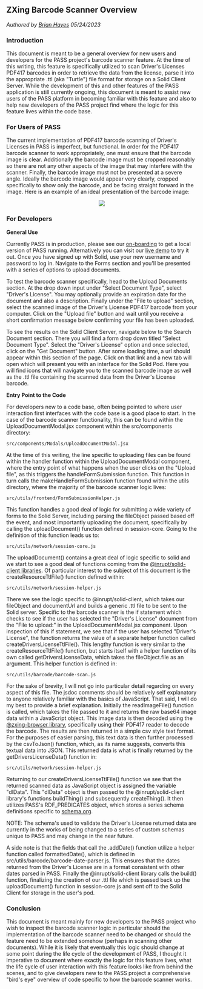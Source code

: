 ## ZXing Barcode Scanner Overview

_Authored by [Brian Hayes](https://github.com/tomit4) 05/24/2023_

### Introduction

This document is meant to be a general overview for new users and developers for the PASS project's barcode scanner feature. At the time of this writing, this feature is specifically utilized to scan Driver's Licenses PDF417 barcodes in order to retrieve the data from the license, parse it into the appropriate .ttl (aka "Turtle") file format for storage on a Solid Client Server. While the development of this and other features of the PASS application is still currently ongoing, this document is meant to assist new users of the PASS platform in becoming familiar with this feature and also to help new developers of the PASS project find where the logic for this feature lives within the code base.

### For Users of PASS

The current implementation of PDF417 barcode scanning of Driver's Licenses in PASS is imperfect, but functional. In order for the PDF417 barcode scanner to work appropriately, one must ensure that the barcode image is clear. Additionally the barcode image must be cropped reasonably so there are not any other aspects of the image that may interfere with the scanner. Finally, the barcode image must not be presented at a severe angle. Ideally the barcode image would appear very clearly, cropped specifically to show only the barcode, and be facing straight forward in the image. Here is an example of an ideal presentation of the barcode image:

<p align="center">
    <img src="https://github.com/codeforpdx/PASS/raw/Master/src/assets/demo_barcode.gif">
</p>

### For Developers

**General Use**

Currently PASS is in production, please see our [on-boarding](https://github.com/codeforpdx/PASS/blob/Master/CONTRIBUTING.md) to get a local version of PASS running. Alternatively you can visit our [live demo](https://codeforpdx.github.io/PASS/#/PASS/) to try it out. Once you have signed up with Solid, use your new username and password to log in. Navigate to the Forms section and you'll be presented with a series of options to upload documents.

To test the barcode scanner specifically, head to the Upload Documents section. At the drop down input under "Select Document Type", select "Driver's License". You may optionally provide an expiration date for the document and also a description. Finally under the "File to upload" section, select the scanned image of the Driver's License PDF417 barcode from your computer. Click on the "Upload file" button and wait until you receive a short confirmation message below confirming your file has been uploaded.

To see the results on the Solid Client Server, navigate below to the Search Document section. There you will find a form drop down titled "Select Document Type". Select the "Driver's License" option and once selected, click on the "Get Document" button. After some loading time, a url should appear within this section of the page. Click on that link and a new tab will open which will present you with an interface for the Solid Pod. Here you will find icons that will navigate you to the scanned barcode image as well as the .ttl file containing the scanned data from the Driver's License barcode.

**Entry Point to the Code**

For developers new to a code base, often being pointed to where user interaction first interfaces with the code base is a good place to start. In the case of the barcode scanner functionality, this can be found within the UploadDocumentModal.jsx component within the src/components directory:

```
src/components/Modals/UploadDocumentModal.jsx
```

At the time of this writing, the line specific to uploading files can be found within the handler function within the UploadDocumentModal component, where the entry point of what happens when the user clicks on the "Upload file", as this triggers the handleFormSubmission function. This function in turn calls the makeHandleFormSubmission function found within the utils directory, where the majority of the barcode scanner logic lives:

```
src/utils/frontend/FormSubmissionHelper.js
```

This function handles a good deal of logic for submitting a wide variety of forms to the Solid Server, including parsing the fileObject passed based off the event, and most importantly uploading the document, specifically by calling the uploadDocument() function defined in session-core. Going to the definition of this function leads us to:

```
src/utils/network/session-core.js
```

The uploadDocument() contains a great deal of logic specific to solid and we start to see a good deal of functions coming from the [@inrupt/solid-client libraries](https://docs.inrupt.com/developer-tools/javascript/client-libraries/reference/solid-client/). Of particular interest to the subject of this document is the createResourceTtlFile() function defined within:

```
src/utils/network/session-helper.js
```

There we see the logic specific to @inrupt/solid-client, which takes our fileObject and documentUrl and builds a generic .ttl file to be sent to the Solid server. Specific to the barcode scanner is the if statement which checks to see if the user has selected the "Driver's License" document from the "File to upload:" in the UploadDocumentModal.jsx component. Upon inspection of this if statement, we see that if the user has selected "Driver's License", the function returns the value of a separate helper function called createDriversLicenseTtlFile(). This lengthy function is very similar to the createResourceTtlFile() function, but starts itself with a helper function of its own called getDriversLicenseData, which takes the fileObject.file as an argument. This helper function is defined in:

```
src/utils/barcode/barcode-scan.js
```

For the sake of brevity, I will not go into particular detail regarding on every aspect of this file. The jsdoc comments should be relatively self explanatory to anyone relatively familiar with the basics of JavaScript. That said, I will do my best to provide a brief explanation. Initially the readImageFile() function is called, which takes the file passed to it and returns the raw base64 image data within a JavaScript object. This image data is then decoded using the [@zxing-browser library](https://www.npmjs.com/package/@zxing/browser), specifically using their PDF417 reader to decode the barcode. The results are then returned in a simple csv style text format. For the purposes of easier parsing, this text data is then further processed by the csvToJson() function, which, as its name suggests, converts this textual data into JSON. This returned data is what is finally returned by the getDriversLicenseData() function in:

```
src/utils/network/session-helper.js
```

Returning to our createDriversLicenseTtlFile() function we see that the returned scanned data as JavaScript object is assigned the variable "dlData". This "dlData" object is then passed to the @inrupt/solid-client library's functions buildThing() and subsequently createThing(). It then utilizes PASS's RDF_PREDICATES object, which stores a series schema definitions specific to [schema.org](https://schema.org/docs/full.html).

NOTE: The schema's used to validate the Driver's License returned data are currently in the works of being changed to a series of custom schemas unique to PASS and may change in the near future.

A side note is that the fields that call the .addDate() function utilize a helper function called formattedDate(), which is defined in src/utils/barcode/barcode-date-parser.js. This ensures that the dates returned from the Driver's License are in a format consistent with other dates parsed in PASS. Finally the @inrupt/solid-client library calls the build() function, finalizing the creation of our .ttl file which is passed back up the uploadDocument() function in session-core.js and sent off to the Solid Client for storage in the user's pod.

### Conclusion

This document is meant mainly for new developers to the PASS project who wish to inspect the barcode scanner logic in particular should the implementation of the barcode scanner need to be changed or should the feature need to be extended somehow (perhaps in scanning other documents). While it is likely that eventually this logic should change at some point during the life cycle of the development of PASS, I thought it imperative to document where exactly the logic for this feature lives, what the life cycle of user interaction with this feature looks like from behind the scenes, and to give developers new to the PASS project a comprehensive "bird's eye" overview of code specific to how the barcode scanner works.
